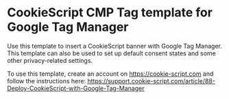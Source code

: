 # CookieScript CMP Tag template for Google Tag Manager
Use this template to insert a CookieScript banner with Google Tag Manager. This template can also be used to set up default consent states and some other privacy-related settings.

To use this template, create an account on https://cookie-script.com and follow the instructions here: https://support.cookie-script.com/article/88-Deploy-CookieScript-with-Google-Tag-Manager

